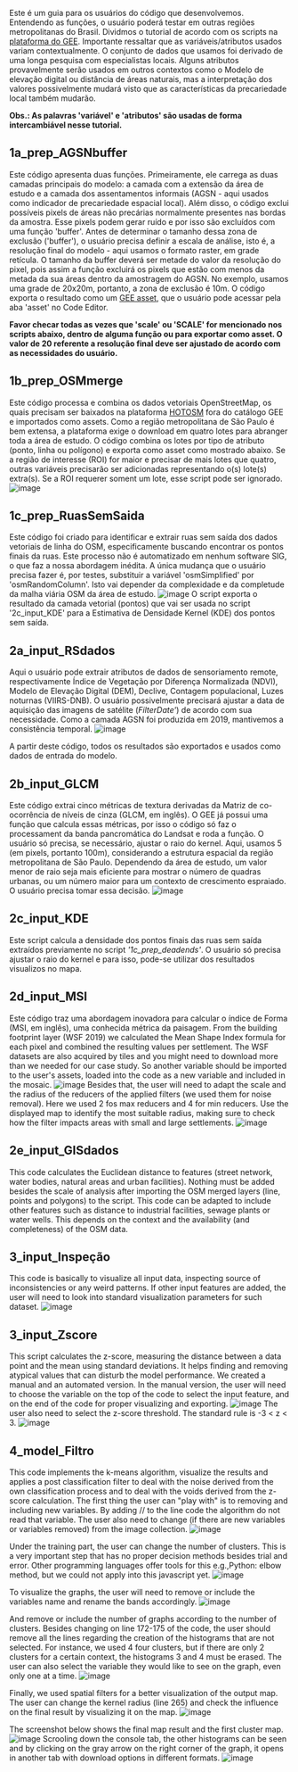 Este é um guia para os usuários do código que desenvolvemos. Entendendo as funções, o usuário poderá testar em outras regiões metropolitanas do Brasil.
Dividmos o tutorial de acordo com os scripts na [plataforma do GEE](https://code.earthengine.google.com/?accept_repo=users/lorrainetoliveira/cfp-project).
Importante ressaltar que as variáveis/atributos usados variam contextualmente. O conjunto de dados que usamos foi derivado de uma longa pesquisa com especialistas locais.
Alguns atributos provavelmente serão usados em outros contextos como o Modelo de elevação digital ou distância de áreas naturais, mas a interpretação dos valores possivelmente mudará visto que as características da precariedade local também mudarão.

**Obs.: As palavras 'variável' e 'atributos' são usadas de forma intercambiável nesse tutorial.**

## 1a_prep_AGSNbuffer
Este código apresenta duas funções. Primeiramente, ele carrega as duas camadas principais do modelo: a camada com a extensão da área de estudo e a camada dos assentamentos informais (AGSN - aqui usados como indicador de precariedade espacial local).
Além disso, o código exclui possíveis pixels de áreas não precárias normalmente presentes nas bordas da amostra. Esse pixels podem gerar ruído e por isso são excluídos com uma função 'buffer'.
Antes de determinar o tamanho dessa zona de exclusão ('buffer'), o usuário precisa definir a escala de análise, isto é, a resolução final do modelo - aqui usamos o formato raster, em grade retícula.
O tamanho da buffer deverá ser metade do valor da resolução do pixel, pois assim a função excluirá os pixels que estão com menos da metada da sua áreas dentro da amostragem do AGSN.
No exemplo, usamos uma grade de 20x20m, portanto, a zona de exclusão é 10m. 
O código exporta o resultado como um [GEE asset](https://developers.google.com/earth-engine/guides/asset_manager), que o usuário pode acessar pela aba 'asset' no Code Editor.

**Favor checar todas as vezes que 'scale' ou 'SCALE' for mencionado nos scripts abaixo, dentro de alguma função ou para exportar como asset. O valor de 20 referente a resolução final deve ser ajustado de acordo com as necessidades do usuário.**

## 1b_prep_OSMmerge 
Este código processa e combina os dados vetoriais OpenStreetMap, os quais precisam ser baixados na plataforma [HOTOSM](https://www.hotosm.org/) fora do catálogo GEE e importados como assets.
Como a região metropolitana de São Paulo é bem extensa, a plataforma exige o download em quatro lotes para abranger toda a área de estudo.
O código combina os lotes por tipo de atributo (ponto, linha ou polígono) e exporta como asset como mostrado abaixo.
Se a região de interesse (ROI) for maior e precisar de mais lotes que quatro, outras variáveis precisarão ser adicionadas representando o(s) lote(s) extra(s). 
Se a ROI requerer soment um lote, esse script pode ser ignorado. 
![image](https://user-images.githubusercontent.com/101252763/198277399-e6dc5bc3-825b-4c42-b65e-7e3e75e59acd.png)

## 1c_prep_RuasSemSaida
Este código foi criado para identificar e extrair ruas sem saída dos dados vetoriais de linha do OSM, especificamente buscando encontrar os pontos finais da ruas. 
Este processo não é automatizado em nenhum software SIG, o que faz a nossa abordagem inédita. A única mudança que o usuário precisa fazer é, por testes, substituir a variável 'osmSimplified' por 'osmRandomColumn'. 
Isto vai depender da complexidade e da completude da malha viária OSM da área de estudo. 
![image](https://user-images.githubusercontent.com/101252763/198278537-5ec1e604-cf82-4b80-addc-f16323095432.png)
O script exporta o resultado da camada vetorial (pontos) que vai ser usada no script '2c_input_KDE' para a Estimativa de Densidade Kernel (KDE) dos pontos sem saída.

## 2a_input_RSdados
Aqui o usuário pode extrair atributos de dados de sensoriamento remote, respectivamente Índice de Vegetação por Diferença Normalizada (NDVI), Modelo de Elevação Digital (DEM), Declive, Contagem populacional, Luzes noturnas (VIIRS-DNB).
O usuário possivelmente precisará ajustar a data de aquisição das imagens de satélite (*FilterDate'*) de acordo com sua necessidade. Como a camada AGSN foi produzida em 2019, mantivemos a consistência temporal.
![image](https://user-images.githubusercontent.com/101252763/198280244-d5d1dff6-6a6f-4cba-97d9-191ea8742b1a.png)

A partir deste código, todos os resultados são exportados e usados como dados de entrada do modelo. 

## 2b_input_GLCM
Este código extrai cinco métricas de textura derivadas da Matriz de co-ocorrência de níveis de cinza (GLCM, em inglês). O GEE já possui uma função que calcula essas métricas, por isso o código só faz o processament da banda pancromática do Landsat e roda a função. O usuário só precisa, se necessário, ajustar o raio do kernel.
Aqui, usamos 5 (em pixels, portanto 100m), considerando a estrutura espacial da região metropolitana de São Paulo. Dependendo da área de estudo, um valor menor de raio seja mais eficiente para mostrar o número de quadras urbanas, ou um número maior para um contexto de crescimento espraiado. O usuário precisa tomar essa decisão.
![image](https://user-images.githubusercontent.com/101252763/198281734-59ebb130-fc1a-411c-9f99-0a65bd4a899d.png)

## 2c_input_KDE
Este script calcula a densidade dos pontos finais das ruas sem saída extraídos previamente no script *'1c_prep_deadends'*. O usuário só precisa ajustar o raio do kernel e para isso, pode-se utilizar dos resultados visualizos no mapa.

## 2d_input_MSI
Este código traz uma abordagem inovadora para calcular o índice de Forma (MSI, em inglês), uma conhecida métrica da paisagem. 
From the building footprint layer (WSF 2019) we calculated the Mean Shape Index formula for each pixel and combined the resulting values per settlement. 
The WSF datasets are also acquired by tiles and you might need to download more than we needed for our case study. So another variable should be imported to the user's assets, loaded into the code as a new variable and included in the mosaic. 
![image](https://user-images.githubusercontent.com/101252763/194071687-626b5d5c-7616-4ae7-a2e0-076c266cfb7b.png)
Besides that, the user will need to adapt the scale and the radius of the reducers of the applied filters (we used them for noise removal). Here we used 2 fos max reducers and 4 for min reducers. Use the displayed map to identify the most suitable radius, making sure to check how the filter impacts areas with small and large settlements.
![image](https://user-images.githubusercontent.com/101252763/194072106-faf2ab15-0f48-4dd1-b5a3-957089ac0fbe.png)

## 2e_input_GISdados
This code calculates the Euclidean distance to features (street network, water bodies, natural areas and urban facilities). Nothing must be added besides the scale of analysis after importing the OSM merged layers (line, points and polygons) to the script. 
This code can be adapted to include other features such as distance to industrial facilities, sewage plants or water wells. This depends on the context and the availability (and completeness) of the OSM data.

## 3_input_Inspeção
This code is basically to visualize all input data, inspecting source of inconsistencies or any weird patterns. If other input features are added, the user will need to look into standard visualization parameters for such dataset. 
![image](https://user-images.githubusercontent.com/101252763/194074306-aa9ad661-9bbd-4597-bd46-705c69721247.png)

## 3_input_Zscore 
This script calculates the z-score, measuring the distance between a data point and the mean using standard deviations. It helps finding and removing atypical values that can disturb the model performance. 
We created a manual and an automated version. In the manual version, the user will need to choose the variable on the top of the code to select the input feature, and on the end of the code for proper visualizing and exporting. 
![image](https://user-images.githubusercontent.com/101252763/194075380-180bdb3e-151c-4a71-83bf-e12a3b18be4f.png)
The user also need to select the z-score threshold. The standard rule is -3 < z < 3. 
![image](https://user-images.githubusercontent.com/101252763/194075562-53d7d920-3007-4732-b1a5-e0340a0595a3.png)

## 4_model_Filtro
This code implements the k-means algorithm, visualize the results and applies a post classification filter to deal with the noise derived from the own classification process and to deal with the voids derived from the z-score calculation.
The first thing the user can "play with" is to removing and including new variables. By adding // to the line code the algorithm do not read that variable. The user also need to change (if there are new variables or variables removed) from the image collection. 
![image](https://user-images.githubusercontent.com/101252763/194076455-19454e7c-bd12-4dcc-a20d-87b452756dfb.png)

Under the training part, the user can change the number of clusters. This is a very important step that has no proper decision methods besides trial and error. Other programming languages offer tools for this e.g.,Python: elbow method, but we could not apply into this javascript yet. 
![image](https://user-images.githubusercontent.com/101252763/194077592-5941794a-c5e4-4b0d-b78d-999e83e151be.png)

To visualize the graphs, the user will need to remove or include the variables name and rename the bands accordingly. 
![image](https://user-images.githubusercontent.com/101252763/194078171-dda79b2f-6553-4305-ad95-83f87baa95f7.png)

And remove or include the number of graphs according to the number of clusters. Besides changing on line 172-175 of the code, the user should remove all the lines regarding the creation of the histograms that are not selected. For instance, we used 4 four clusters, but if there are only 2 clusters for a certain context, the histograms 3 and 4 must be erased. The user can also select the variable they would like to see on the graph, even only one at a time.
![image](https://user-images.githubusercontent.com/101252763/194078332-657da266-5ee5-4820-95af-34281e41a05a.png)

Finally, we used spatial filters for a better visualization of the output map. The user can change the kernel radius (line 265) and check the influence on the final result by visualizing it on the map.
![image](https://user-images.githubusercontent.com/101252763/194079649-8bb5df27-6e03-4372-aaa6-215f7206e9ac.png)

The screenshot below shows the final map result and the first cluster map.
![image](https://user-images.githubusercontent.com/101252763/194081061-8f86305a-7e4c-40b4-9a21-3e4070865316.png)
Scrooling down the console tab, the other histograms can be seen and by clicking on the gray arrow on the right corner of the graph, it opens in another tab with download options in different formats.
![image](https://user-images.githubusercontent.com/101252763/194081642-1c409717-2e03-4ce8-b2b3-3970e6f94b2d.png)
